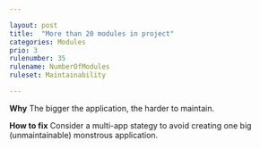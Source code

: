 ```yaml
---

layout: post
title:  "More than 20 modules in project"
categories: Modules
prio: 3
rulenumber: 35
rulename: NumberOfModules
ruleset: Maintainability

---
```


**Why**
The bigger the application, the harder to maintain.

**How to fix**
Consider a multi-app stategy to avoid creating one big (unmaintainable) monstrous application.